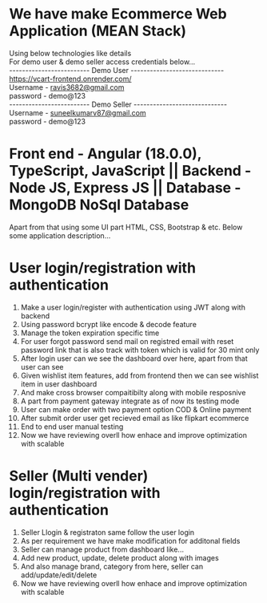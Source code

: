 # We have make Ecommerce Web Application (MEAN Stack)
Using below technologies like details <br>
For demo user & demo seller access credentials below... <br>
------------------------- Demo User ----------------------------- <br>
https://vcart-frontend.onrender.com/ <br>
Username - ravis3682@gmail.com<br>
password - demo@123 <br>
------------------------- Demo Seller ----------------------------- <br>
Username - suneelkumarv87@gmail.com <br>
password - demo@123<br>
# Front end - Angular (18.0.0), TypeScript, JavaScript  ||  Backend - Node JS, Express JS || Database - MongoDB NoSql Database
Apart from that using some UI part HTML, CSS, Bootstrap & etc.
Below some application description...
# User login/registration with authentication 
1. Make a user login/register with authentication using JWT along with backend
2. Using password bcrypt like encode & decode feature
3. Manage the token expiration specific time
4. For user forgot password send mail on registred email with reset password link that is also track with token which is valid for 30 mint only
5. After login user can we see the dashboard over here, apart from that user can see
6. Given wishlist item features, add from frontend then we can see wishlist item in user dashboard
7. And make cross browser compaitibilty along with mobile resposnive
8. A part from payment gateway integrate as of now its testing mode
9. User can make order with two payment option COD & Online payment
10. After submit order user get recieved email as like flipkart ecommerce
11. End to end user manual testing
12. Now we have reviewing overll how enhace and improve optimization with scalable
# Seller (Multi vender) login/registration with authentication 
1. Seller Llogin & registraton same follow the user login
2. As per requirement we have make modification for additonal fields
3. Seller can manage product from dashboard like...
4. Add new product, update, delete product along with images
5. And also manage brand, category from here, seller can add/update/edit/delete
6. Now we have reviewing overll how enhace and improve optimization with scalable
